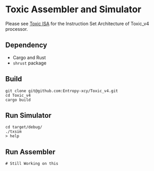 # Toxic Assembler and Simulator

Please see [Toxic ISA](doc/isa.md) for the Instruction Set Architecture of Toxic_v4 processor. 

## Dependency
* Cargo and Rust
* `shrust` package 

## Build 
```shell
git clone git@github.com:Entropy-xcy/Toxic_v4.git
cd Toxic_v4
cargo build
```

## Run Simulator
```shell
cd target/debug/
./txsim
> help
```

## Run Assembler
```shell
# Still Working on this
```

